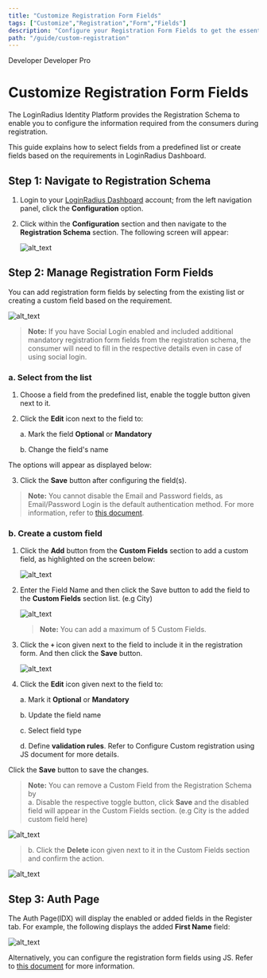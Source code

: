 ```yaml
---
title: "Customize Registration Form Fields"
tags: ["Customize","Registration","Form","Fields"]
description: "Configure your Registration Form Fields to get the essential consumer information for your application."
path: "/guide/custom-registration"
---
```


<span class="developer plan-tag">Developer</span>
<span class="devloper-premium plan-tag">Developer Pro</span>

# Customize Registration Form Fields

The LoginRadius Identity Platform provides the Registration Schema to enable you to configure the information required from the consumers during registration.

This guide explains how to select fields from a predefined list or create fields based on the requirements in LoginRadius Dashboard.

## Step 1: Navigate to Registration Schema

1. Login to your <a href="https://dashboard.loginradius.com" target="_blank"> LoginRadius Dashboard</a> account; from the left navigation panel, click the **Configuration** option. 


2. Click within the **Configuration** section and then navigate to the **Registration Schema** section. The following screen will appear: 
   
   ![alt_text](images/config-reg.png "image_tooltip")

## Step 2: Manage Registration Form Fields

You can add registration form fields by selecting from the existing list or creating a custom field based on the requirement.

   ![alt_text](images/fieldname.png "image_tooltip")

>**Note:** If you have Social Login enabled and included additional mandatory registration form fields from the registration schema, the consumer will need to fill in the respective details even in case of using social login.

### a. Select from the list

1. Choose a field from the predefined list, enable the toggle button given next to it.
 
2. Click the **Edit** icon next to the field to:

    a. Mark the field **Optional** or **Mandatory**

    b. Change the field's name 

  The options will appear as displayed below: 



3. Click the **Save** button after configuring the field(s).

>**Note:** You cannot disable the Email and Password fields, as Email/Password Login is the default authentication method. For more information, refer to <a href="https://www.loginradius.com/docs/developer/guide/emailpassword-login" target="_blank">this document</a>.

### b. Create a custom field

1. Click the **Add** button from the **Custom Fields** section to add a custom field, as highlighted on the screen below: 

   ![alt_text](images/custom4.png "image_tooltip")

2. Enter the Field Name and then click the Save button to add the field to the **Custom Fields** section list. (e.g City)

   ![alt_text](images/custom1.png "image_tooltip")

    >**Note:** You can add a maximum of 5 Custom Fields.

3. Click the **`+`** icon given next to the field to include it in the registration form. And then click the **Save** button.

   ![alt_text](images/custom3.png "image_tooltip")


4. Click the **Edit** icon given next to the field to:

    a. Mark it **Optional** or **Mandatory**

    b. Update the field name

    c. Select field type

    d. Define **validation rules**. Refer to Configure Custom registration using JS 
    document for more details.

  Click the **Save** button to save the changes.

>**Note:** You can remove a Custom Field from the Registration Schema by           
>a. Disable the respective toggle button, click **Save** and the disabled field will appear in the Custom Fields section. (e.g City is the added custom field here)

   ![alt_text](images/custom5.png "image_tooltip")

>b. Click the **Delete** icon given next to it in the Custom Fields section and confirm the action.

   ![alt_text](images/custom2.png "image_tooltip")

## Step 3: Auth Page

The Auth Page(IDX) will display the enabled or added fields in the Register tab.  For example, the following displays the added **First Name** field: 

   ![alt_text](images/auth-page.png "image_tooltip")

Alternatively, you can configure the registration form fields using JS. Refer to <a href="https://www.loginradius.com/docs/developer/references/javascript-library/customizing-your-registration-schema/" target="_blank">this document</a> for more information.




